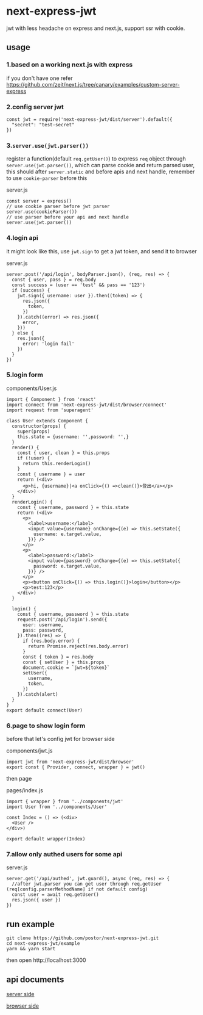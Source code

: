 # next-express-jwt

jwt with less headache on express and next.js, support ssr with cookie.

## usage

### 1.based on a working next.js with express

if you don't have one refer https://github.com/zeit/next.js/tree/canary/examples/custom-server-express

### 2.config server jwt

```
const jwt = require('next-express-jwt/dist/server').default({
  "secret": "test-secret"
})
```


### 3.`server.use(jwt.parser())`

register a function(default `req.getUser()`) to express `req` object through `server.use(jwt.parser())`, which can parse cookie and return parsed user, this should after `server.static` and before apis and next handle, remember to use `cookie-parser` before this

server.js

```
const server = express()
// use cookie parser before jwt parser
server.use(cookieParser())
// use parser before your api and next handle
server.use(jwt.parser())
```

### 4.login api

it might look like this, use `jwt.sign` to get a jwt token, and send it to browser

server.js

```
server.post('/api/login', bodyParser.json(), (req, res) => {
  const { user, pass } = req.body
  const success = (user == 'test' && pass == '123')
  if (success) {
    jwt.sign({ username: user }).then((token) => {
      res.json({
        token,
      })
    }).catch((error) => res.json({
      error,
    }))
  } else {
    res.json({
      error: 'login fail'
    })
  }
})
```

### 5.login form

components/User.js

```
import { Component } from 'react'
import connect from 'next-express-jwt/dist/browser/connect'
import request from 'superagent'

class User extends Component {
  constructor(props) {
    super(props)
    this.state = {username: '',password: '',}
  }
  render() {
    const { user, clean } = this.props
    if (!user) {
      return this.renderLogin()
    }
    const { username } = user
    return (<div>
      <p>hi, {username}|<a onClick={() =>clean()}>登出</a></p>
    </div>)
  }
  renderLogin() {
    const { username, password } = this.state
    return (<div>
      <p>
        <label>username:</label>
        <input value={username} onChange={(e) => this.setState({
          username: e.target.value,
        })} />
      </p>
      <p>
        <label>password:</label>
        <input value={password} onChange={(e) => this.setState({
          password: e.target.value,
        })} />
      </p>
      <p><button onClick={() => this.login()}>login</button></p>
      <p>test:123</p>
    </div>)
  }

  login() {
    const { username, password } = this.state
    request.post('/api/login').send({
      user: username,
      pass: password,
    }).then((res) => {
      if (res.body.error) {
        return Promise.reject(res.body.error)
      }
      const { token } = res.body
      const { setUser } = this.props
      document.cookie = `jwt=${token}`
      setUser({
        username,
        token,
      })
    }).catch(alert)
  }
}
export default connect(User)
```

### 6.page to show login form

before that let's config jwt for browser side

components/jwt.js

```
import jwt from 'next-express-jwt/dist/browser'
export const { Provider, connect, wrapper } = jwt()
```

then page

pages/index.js

```
import { wrapper } from '../components/jwt'
import User from '../components/User'

const Index = () => (<div>
  <User />
</div>)

export default wrapper(Index)
```

### 7.allow only authed users for some api

server.js

```
server.get('/api/authed', jwt.guard(), async (req, res) => {
  //after jwt.parser you can get user through req.getUser (req[config.parserMethodName] if not default config)
  const user = await req.getUser()
  res.json({ user })
})
```

## run example

```
git clone https://github.com/postor/next-express-jwt.git
cd next-express-jwt/example
yarn && yarn start
```

then open http://localhost:3000


## api documents

[server side](./documents/server.md)

[browser side](./documents/browser.md)